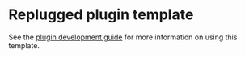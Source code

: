 # Replugged plugin template

See the [plugin development guide](https://guide.replugged.dev/docs/plugins/getting-started) for more information on using this template.

